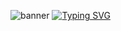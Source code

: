 ![banner](https://media.discordapp.net/attachments/977673542596431944/981257796710457384/soymaci.jpg?width=1020&height=368)
[![Typing SVG](https://readme-typing-svg.herokuapp.com/?lines=FiveM+Developer+🐌;Front+End+Developer+🌖;IM+MAXI!+✨)](https://git.io/typing-svg)
